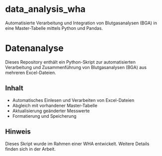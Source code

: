 # data_analysis_wha
Automatisierte Verarbeitung und Integration von Blutgasanalysen (BGA) in eine Master-Tabelle mittels Python und Pandas.

# Datenanalyse

Dieses Repository enthält ein Python-Skript zur automatisierten Verarbeitung und Zusammenführung von Blutgasanalysen (BGA) aus mehreren Excel-Dateien.

## Inhalt

- Automatisches Einlesen und Verarbeiten von Excel-Dateien
- Abgleich mit vorhandener Master-Tabelle
- Aktualisierung geänderter Messwerte
- Formatierung und Speicherung

## Hinweis

Dieses Skript wurde im Rahmen einer WHA entwickelt. Weitere Details finden sich in der Arbeit.


